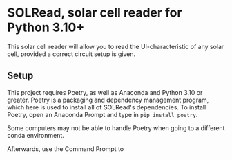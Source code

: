 # SOLRead, solar cell reader for Python 3.10+
 This solar cell reader will allow you to read the UI-characteristic of any solar cell, provided a correct circuit setup is given.

## Setup
 This project requires Poetry, as well as Anaconda and Python 3.10 or greater.
 Poetry is a packaging and dependency management program, which here is used to install all of SOLRead's dependencies.
 To install Poetry, open an Anaconda Prompt and type in `pip install poetry`.

 Some computers may not be able to handle Poetry when going to a different conda environment.

 Afterwards, use the Command Prompt to  